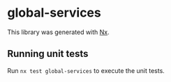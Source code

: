 # global-services

This library was generated with [Nx](https://nx.dev).

## Running unit tests

Run `nx test global-services` to execute the unit tests.
